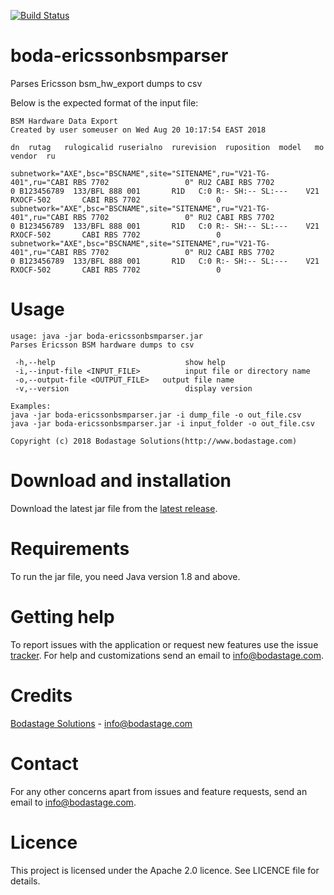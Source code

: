 [![Build Status](https://travis-ci.org/bodastage/boda-ericssonbsmparser.svg?branch=master)](https://travis-ci.org/bodastage/boda-ericssonbsmparser)

# boda-ericssonbsmparser
Parses Ericsson bsm_hw_export dumps to csv

Below is the expected format of the input file:

```
BSM Hardware Data Export 
Created by user someuser on Wed Aug 20 10:17:54 EAST 2018

dn	rutag	rulogicalid	ruserialno	rurevision	ruposition	model	mo	vendor	ru

subnetwork="AXE",bsc="BSCNAME",site="SITENAME",ru="V21-TG-401",ru="CABI RBS 7702                 0"	RU2	CABI RBS 7702                 0	B123456789	133/BFL 888 001       R1D	C:0 R:- SH:-- SL:---	V21	RXOCF-502		CABI RBS 7702                 0
subnetwork="AXE",bsc="BSCNAME",site="SITENAME",ru="V21-TG-401",ru="CABI RBS 7702                 0"	RU2	CABI RBS 7702                 0	B123456789	133/BFL 888 001       R1D	C:0 R:- SH:-- SL:---	V21	RXOCF-502		CABI RBS 7702                 0
subnetwork="AXE",bsc="BSCNAME",site="SITENAME",ru="V21-TG-401",ru="CABI RBS 7702                 0"	RU2	CABI RBS 7702                 0	B123456789	133/BFL 888 001       R1D	C:0 R:- SH:-- SL:---	V21	RXOCF-502		CABI RBS 7702                 0

```

# Usage

```
usage: java -jar boda-ericssonbsmparser.jar
Parses Ericsson BSM hardware dumps to csv

 -h,--help                             show help
 -i,--input-file <INPUT_FILE>          input file or directory name
 -o,--output-file <OUTPUT_FILE>   output file name
 -v,--version                          display version

Examples:
java -jar boda-ericssonbsmparser.jar -i dump_file -o out_file.csv
java -jar boda-ericssonbsmparser.jar -i input_folder -o out_file.csv

Copyright (c) 2018 Bodastage Solutions(http://www.bodastage.com)
```

# Download and installation
Download the latest jar file  from the [latest release](https://github.com/bodastage/boda-ericssonbsmparser/releases/latest).

# Requirements
To run the jar file, you need Java version 1.8 and above.

# Getting help
To report issues with the application or request new features use the issue [tracker](https://github.com/bodastage/boda-ericssonbsmparser/issues). For help and customizations send an email to info@bodastage.com.

# Credits
[Bodastage Solutions](http://www.bodastage.com) - info@bodastage.com

# Contact
For any other concerns apart from issues and feature requests, send an email to info@bodastage.com.

# Licence
This project is licensed under the Apache 2.0 licence.  See LICENCE file for details.